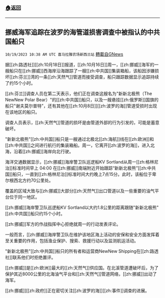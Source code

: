 ###  [:house:返回](README.md)
---


## 挪威海军追踪在波罗的海管道损害调查中被指认的中共国船只
`10/19/2023 10:38 AM UTC 喜马拉雅农场新西兰站` [轉載自GNews](https://gnews.org/articles/1854422)

据[[zh:路透社]][[zh:10月18日]]报道，[[zh:10月16日]]周一，[[zh:挪威]]海军的一艘船只在[[zh:挪威]]西海岸沿海跟踪了一艘[[zh:中共国]]集装箱船，该船因涉嫌损坏[[zh:芬兰]]湾的一条[[zh:天然气]]管道而接受调查，船只跟踪数据显示追踪持续了约15个小时。

 [[zh:芬兰]]调查人员在第二天表示，他们正在调查这艘名为"新新北极熊（The NewNew Polar Bear）"的[[zh:中共国]]船只，以及一艘悬挂[[zh:俄罗斯]]国旗的船只"谢夫莫尔普特”，还有其他在[[zh:10月8日]][[zh:波罗的海]]管道受损时出现在该地区的船只。

 调查人员表示，[[zh:天然气]]管道的损坏是由管道外部的行为引发的，可能是蓄意破坏。

 "新新北极熊"[[zh:中共国]]船只是一艘通过北极北[[zh:海航]]线在[[zh:欧洲]]和[[zh:中共国]]之间进行航行的集装箱船。周一，它离开[[zh:波罗的海]]，进入北海，沿着[[zh:挪威]]海岸向北行驶。

 海洋交通数据显示，[[zh:挪威]]海岸警卫队巡逻船KV Sortland从周一[[zh:格林尼治]]标准时间早上 04:00 在[[zh:挪威]]南端附近开始跟踪“新新北极熊”[[zh:中共国]]船只，一直到[[zh:格林尼治]]标准时间大约晚上7点15分。此时，该船位于卑尔根西北方约70公里处。

 覆盖的区域大致与[[zh:挪威]]大部分[[zh:天然气]]出口管道以及一些重要的油气平台位于同一地区。

 [[zh:挪威]]海岸警卫队巡逻船KV Sortland以大约1.8公里的距离跟随"新新北极熊"[[zh:中共国]]船只约15个小时。

 [[zh:挪威]]军方的作战指挥中心拒绝就周一的行动发表评论。

 一般而言，[[zh:挪威]]海岸警卫队在维护该地区海上活动的安保和安全方面发挥着至关重要的作用，包括渔业保护、搜索、救援行动以及监测航运活动。

  "新新北极熊"[[zh:中共国]]船只的所有者和运营商NewNew Shipping在[[zh:路透社]]联系他们时拒绝置评。

 [[zh:挪威]]是[[zh:欧洲]]最大的[[zh:天然气]]供应国。在北溪管道遭破坏后，为了保护其近8000公里的北海油气平台和[[zh:天然气]]管道网络，[[zh:挪威]]出动了海军。

[[zh:挪威]][[zh:政府]]正在密切关注[[zh:波罗的海]][[zh:事件]]调查的进展。
